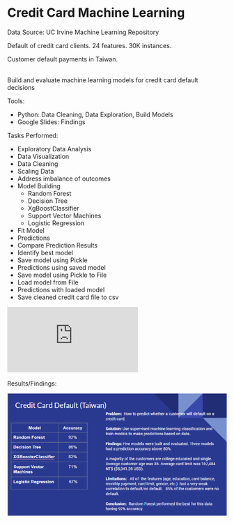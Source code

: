 # Credit Card Machine Learning 

<p>Data Source: UC Irvine Machine Learning Repository</p>
<p>Default of credit card clients. 24 features. 30K instances.</p>
<p>Customer default payments in Taiwan.</p>

<br> Build and evaluate machine learning models for credit card default decisions</br>

Tools:
*   Python: Data Cleaning, Data Exploration, Build Models
*   Google Slides: Findings

Tasks Performed:
* Exploratory Data Analysis
* Data Visualization
* Data Cleaning
* Scaling Data
* Address imbalance of outcomes
* Model Building
    * Random Forest
    * Decision Tree
    * XgBoostClassifier
    * Support Vector Machines
    * Logistic Regression
* Fit Model
* Predictions
* Compare Prediction Results
* Identify best model
* Save model using Pickle
* Predictions using saved model
* Save model using Pickle to File
* Load model from File
* Predictions with loaded model
* Save cleaned credit card file to csv


![Credit Card Machine Learning PDF](https://github.com/Sarah269/glowing-dollop/blob/main/Credit%20Card%20Machine%20Learning/CreditCardML_Final.pdf)

Results/Findings:

![CreditCardResults](https://github.com/Sarah269/glowing-dollop/blob/main/Credit%20Card%20Machine%20Learning/CreditCardDefault.png)
